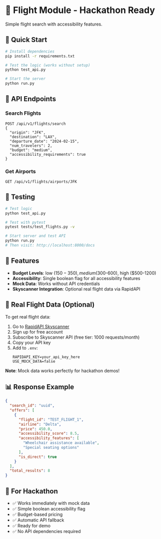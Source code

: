 # 🛫 Flight Module - Hackathon Ready

Simple flight search with accessibility features.

## 🚀 Quick Start

```bash
# Install dependencies
pip install -r requirements.txt

# Test the logic (works without setup)
python test_api.py

# Start the server
python run.py
```

## 📡 API Endpoints

### Search Flights
```http
POST /api/v1/flights/search
{
  "origin": "JFK",
  "destination": "LAX",
  "departure_date": "2024-02-15",
  "num_travelers": 2,
  "budget": "medium",
  "accessibility_requirements": true
}
```

### Get Airports
```http
GET /api/v1/flights/airports/JFK
```

## 🧪 Testing

```bash
# Test logic
python test_api.py

# Test with pytest
pytest tests/test_flights.py -v

# Start server and test API
python run.py
# Then visit: http://localhost:8000/docs
```

## 🔧 Features

- **Budget Levels**: low ($150-350), medium ($300-600), high ($500-1200)
- **Accessibility**: Single boolean flag for all accessibility features
- **Mock Data**: Works without API credentials
- **Skyscanner Integration**: Optional real flight data via RapidAPI

## 🔌 Real Flight Data (Optional)

To get real flight data:

1. Go to [RapidAPI Skyscanner](https://rapidapi.com/skyscanner-api-skyscanner-api-default/api/skyscanner-api/)
2. Sign up for free account
3. Subscribe to Skyscanner API (free tier: 1000 requests/month)
4. Copy your API key
5. Add to `.env`:
   ```env
   RAPIDAPI_KEY=your_api_key_here
   USE_MOCK_DATA=false
   ```

**Note**: Mock data works perfectly for hackathon demos!

## 📊 Response Example

```json
{
  "search_id": "uuid",
  "offers": [
    {
      "flight_id": "TEST_FLIGHT_1",
      "airline": "Delta",
      "price": 450.0,
      "accessibility_score": 8.5,
      "accessibility_features": [
        "Wheelchair assistance available",
        "Special seating options"
      ],
      "is_direct": true
    }
  ],
  "total_results": 8
}
```

## 🎯 For Hackathon

- ✅ Works immediately with mock data
- ✅ Simple boolean accessibility flag
- ✅ Budget-based pricing
- ✅ Automatic API fallback
- ✅ Ready for demo
- ✅ No API dependencies required
